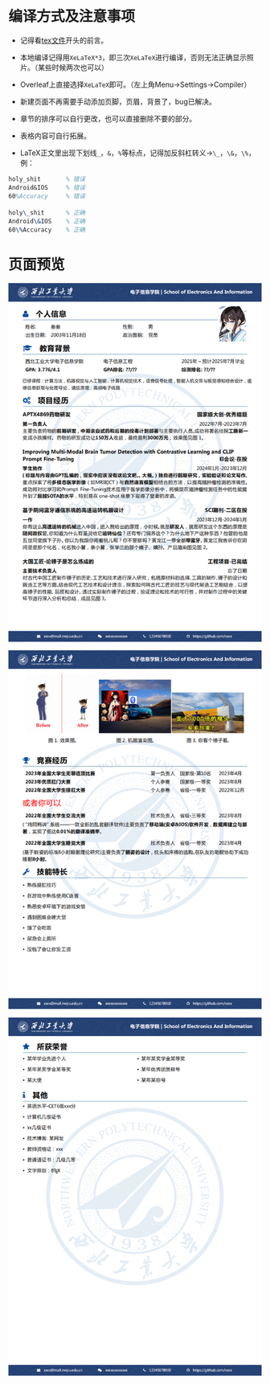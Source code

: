# 编译方式及注意事项

- 记得看[tex文件](./example-main.tex)开头的前言。
- 本地编译记得用`XeLaTeX*3`，即三次`XeLaTeX`进行编译，否则无法正确显示照片。（某些时候两次也可以）
- Overleaf上直接选择`XeLaTeX`即可。（左上角Menu->Settings->Compiler）

- 新建页面不再需要手动添加页脚，页眉，背景了，bug已解决。

- 章节的排序可以自行更改，也可以直接删除不要的部分。
- 表格内容可自行拓展。

- LaTeX正文里出现下划线`_`，`&`，`%`等标点，记得加反斜杠转义->`\_`，`\&`，`\%`，例：

```latex
holy_shit 		% 错误
Android&IOS		% 错误
60%Accuracy		% 错误

holy\_shit		% 正确
Android\&IOS	% 正确
60\%Accuracy	% 正确
```



# 页面预览

![](readme_images/example-1.png)

![](readme_images/example-2.png)

![](readme_images/example-3.png)

